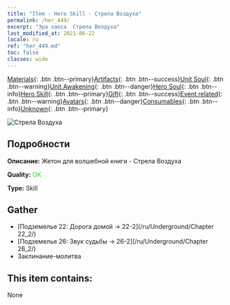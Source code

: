 ```yaml
---
title: "Item - Hero Skill - Стрела Воздуха"
permalink: /her_449/
excerpt: "Эра хаоса  Стрела Воздуха"
last_modified_at: 2021-06-22
locale: ru
ref: "her_449.md"
toc: false
classes: wide
---
```

 [Materials](/ItemsRU/){: .btn .btn--primary}[Artifacts](/ItemsRU/Artifacts/){: .btn .btn--success}[Unit Soul](/ItemsRU/UnitSoul/){: .btn .btn--warning}[Unit Awakening](/ItemsRU/UnitAwakening/){: .btn .btn--danger}[Hero Soul](/ItemsRU/HeroSoul/){: .btn .btn--info}[Hero Skill](/ItemsRU/HeroSkill/){: .btn .btn--primary}[Gift](/ItemsRU/Gift/){: .btn .btn--success}[Event related](/ItemsRU/Events/){: .btn .btn--warning}[Avatars](/ItemsRU/Avatars/){: .btn .btn--danger}[Consumables](/ItemsRU/Consumables/){: .btn .btn--info}[Unknown](/ItemsRU/Unknown/){: .btn .btn--primary}

 ![Стрела Воздуха](/images/t/ps_daqishenjian.png)

## Подробности
 **Описание:** Жетон для волшебной книги - Стрела Воздуха

 **Quality:** <span style="color: #32CD32">OK</span>

 **Type:** Skill

## Gather

*    [Подземелье 22: Дорога домой -> 22-2](/ru/Underground/Chapter 22_2/) 
*    [Подземелье 26: Звук судьбы -> 26-2](/ru/Underground/Chapter 26_2/) 
*    Заклинание-молитва 

## This item contains:

  None

